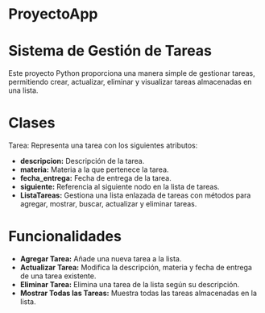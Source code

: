 # ProyectoApp

# Sistema de Gestión de Tareas
Este proyecto Python proporciona una manera simple de gestionar tareas, permitiendo crear, actualizar, eliminar y visualizar tareas almacenadas en una lista.

# Clases
Tarea: Representa una tarea con los siguientes atributos:

- __descripcion:__ Descripción de la tarea.
- __materia:__ Materia a la que pertenece la tarea.
- __fecha_entrega:__ Fecha de entrega de la tarea.
- __siguiente:__ Referencia al siguiente nodo en la lista de tareas.
- __ListaTareas:__ Gestiona una lista enlazada de tareas con métodos para agregar, mostrar, buscar, actualizar y eliminar tareas.

# Funcionalidades
- __Agregar Tarea:__ Añade una nueva tarea a la lista.
- __Actualizar Tarea:__ Modifica la descripción, materia y fecha de entrega de una tarea existente.
- __Eliminar Tarea:__ Elimina una tarea de la lista según su descripción.
- __Mostrar Todas las Tareas:__ Muestra todas las tareas almacenadas en la lista.
